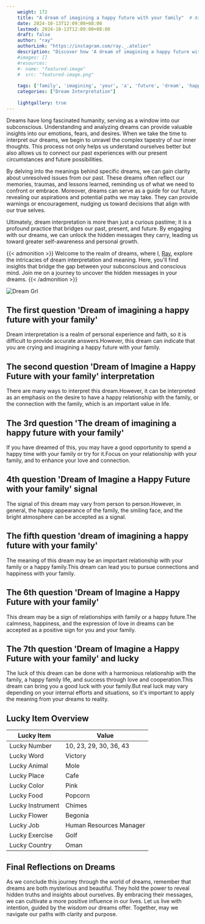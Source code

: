 ```yaml
---
    weight: 172
    title: "A dream of imagining a happy future with your family"  # Assuming 'title' column exists
    date: 2024-10-13T12:09:00+08:00
    lastmod: 2024-10-13T12:09:00+08:00
    draft: false
    author: "ray"
    authorLink: "https://instagram.com/ray._.atelier"
    description: "Discover how 'A dream of imagining a happy future with your family' can interpret your future and uncover its significant meanings in your life."
    #images: []
    #resources:
    #- name: "featured-image"
    #  src: "featured-image.png"
    
    tags: ['family', 'imagining', 'your', 'a', 'future', 'dream', 'happy', 'of', 'A', 'with']
    categories: ["Dream Interpretation"]
    
    lightgallery: true
---
```

    
Dreams have long fascinated humanity, serving as a window into our subconscious. Understanding and analyzing dreams can provide valuable insights into our emotions, fears, and desires. When we take the time to interpret our dreams, we begin to unravel the complex tapestry of our inner thoughts. This process not only helps us understand ourselves better but also allows us to connect our past experiences with our present circumstances and future possibilities.

By delving into the meanings behind specific dreams, we can gain clarity about unresolved issues from our past. These dreams often reflect our memories, traumas, and lessons learned, reminding us of what we need to confront or embrace. Moreover, dreams can serve as a guide for our future, revealing our aspirations and potential paths we may take. They can provide warnings or encouragement, nudging us toward decisions that align with our true selves.

Ultimately, dream interpretation is more than just a curious pastime; it is a profound practice that bridges our past, present, and future. By engaging with our dreams, we can unlock the hidden messages they carry, leading us toward greater self-awareness and personal growth.

{{< admonition >}}
Welcome to the realm of dreams, where I, [Ray](https://instagram.com/ray._.atelier), explore the intricacies of dream interpretation and meaning. Here, you’ll find insights that bridge the gap between your subconscious and conscious mind. Join me on a journey to uncover the hidden messages in your dreams.
{{< /admonition >}}

![Dream Grl](https://cdn.pixabay.com/photo/2017/11/02/03/35/gothic-2910057_1280.jpg "Dream Grl")

## The first question 'Dream of imagining a happy future with your family'
Dream interpretation is a realm of personal experience and faith, so it is difficult to provide accurate answers.However, this dream can indicate that you are crying and imagining a happy future with your family.

## The second question 'Dream of Imagine a Happy Future with your family' interpretation
There are many ways to interpret this dream.However, it can be interpreted as an emphasis on the desire to have a happy relationship with the family, or the connection with the family, which is an important value in life.

## The 3rd question 'The dream of imagining a happy future with your family'
If you have dreamed of this, you may have a good opportunity to spend a happy time with your family or try for it.Focus on your relationship with your family, and to enhance your love and connection.

## 4th question 'Dream of Imagine a Happy Future with your family' signal
The signal of this dream may vary from person to person.However, in general, the happy appearance of the family, the smiling face, and the bright atmosphere can be accepted as a signal.

## The fifth question 'dream of imagining a happy future with your family'
The meaning of this dream may be an important relationship with your family or a happy family.This dream can lead you to pursue connections and happiness with your family.

## The 6th question 'Dream of Imagine a Happy Future with your family'
This dream may be a sign of relationships with family or a happy future.The calmness, happiness, and the expression of love in dreams can be accepted as a positive sign for you and your family.

## The 7th question 'Dream of Imagine a Happy Future with your family' and lucky
The luck of this dream can be done with a harmonious relationship with the family, a happy family life, and success through love and cooperation.This dream can bring you a good luck with your family.But real luck may vary depending on your internal efforts and situations, so it's important to apply the meaning from your dreams to reality.

## Lucky Item Overview
| Lucky Item          | Value              |
|---------------|--------------------|
| Lucky Number        | 10, 23, 29, 30, 36, 43  |
| Lucky Word          | Victory |
| Lucky Animal        | Mole |
| Lucky Place         | Cafe     |
| Lucky Color         | Pink     |
| Lucky Food          | Popcorn      |
| Lucky Instrument    | Chimes |
| Lucky Flower        | Begonia    |
| Lucky Job           | Human Resources Manager       |
| Lucky Exercise      | Golf  |
| Lucky Country       | Oman    |


##  Final Reflections on Dreams

As we conclude this journey through the world of dreams, remember that dreams are both mysterious and beautiful. They hold the power to reveal hidden truths and insights about ourselves. By embracing their messages, we can cultivate a more positive influence in our lives. Let us live with intention, guided by the wisdom our dreams offer. Together, may we navigate our paths with clarity and purpose.
